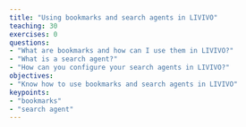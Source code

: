 ```yaml
---
title: "Using bookmarks and search agents in LIVIVO"
teaching: 30
exercises: 0
questions:
- "What are bookmarks and how can I use them in LIVIVO?"
- "What is a search agent?"
- "How can you configure your search agents in LIVIVO?"
objectives:
- "Know how to use bookmarks and search agents in LIVIVO"
keypoints:
- "bookmarks"
- "search agent"
---
```

